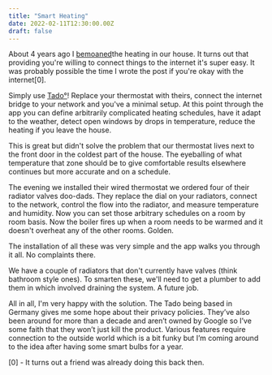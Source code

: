 ```yaml
---
title: "Smart Heating"
date: 2022-02-11T12:30:00.00Z
draft: false
---
```


About 4 years ago I [bemoaned](/an-actual-smart-thermometer/)the heating in our house. It turns out that providing you're willing to connect things to the internet it's super easy. It was probably possible the time I wrote the post if you're okay with the internet[0].

Simply use [Tado°](https://www.tado.com)! Replace your thermostat with theirs, connect the internet bridge to your network and you've a minimal setup. At this point through the app you can define arbitrarily complicated heating schedules, have it adapt to the weather, detect open windows by drops in temperature, reduce the heating if you leave the house.

This is great but didn't solve the problem that our thermostat lives next to the front door in the coldest part of the house. The eyeballing of what temperature that zone should be to give comfortable results elsewhere continues but more accurate and on a schedule.

The evening we installed their wired thermostat we ordered four of their radiator valves doo-dads. They replace the dial on your radiators, connect to the network, control the flow into the radiator, and measure temperature and humidity. Now you can set those arbitrary schedules on a room by room basis. Now the boiler fires up when a room needs to be warmed and it doesn't overheat any of the other rooms. Golden.

The installation of all these was very simple and the app walks you through it all. No complaints there.

We have a couple of radiators that don't currently have valves (think bathroom style ones). To smarten these, we'll need to get a plumber to add them in which involved draining the system. A future job.

All in all, I'm very happy with the solution. The Tado being based in Germany gives me some hope about their privacy policies. They’ve also been around for more than a decade and aren’t owned by Google so I’ve some faith that they won’t just kill the product. Various features require connection to the outside world which is a bit funky but I’m coming around to the idea after having some smart bulbs for a year.

[0] - It turns out a friend was already doing this back then.
